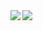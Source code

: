<a href="https://github.com/anuraghazra/github-readme-stats">
  <img align="left" src="https://github-readme-stats.vercel.app/api?username=kosugitti&count_private=true&show_icons=true" />
</a>
<a href="https://github.com/anuraghazra/github-readme-stats">
  <img align="left" src="https://github-readme-stats.vercel.app/api/top-langs/?username=kosugitti" />
</a>
